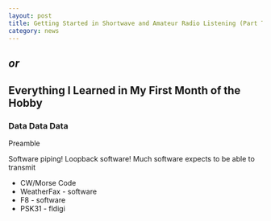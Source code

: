 ```yaml
---
layout: post
title: Getting Started in Shortwave and Amateur Radio Listening (Part Two)
category: news
---
```


## *or*

## Everything I Learned in My First Month of the Hobby


### Data Data Data

Preamble

Software piping!
Loopback software!
Much software expects to be able to transmit

* CW/Morse Code
* WeatherFax - software
* F8 - software
* PSK31 - fldigi
